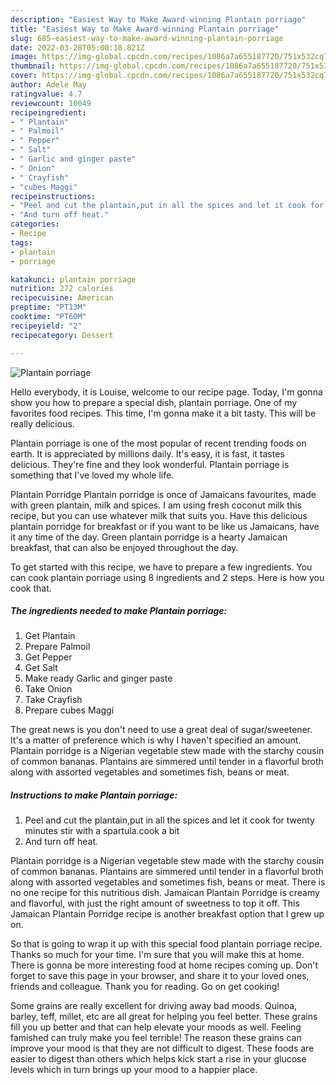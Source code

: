 ```yaml
---
description: "Easiest Way to Make Award-winning Plantain porriage"
title: "Easiest Way to Make Award-winning Plantain porriage"
slug: 685-easiest-way-to-make-award-winning-plantain-porriage
date: 2022-03-28T05:00:18.821Z
image: https://img-global.cpcdn.com/recipes/1086a7a655187720/751x532cq70/plantain-porriage-recipe-main-photo.jpg
thumbnail: https://img-global.cpcdn.com/recipes/1086a7a655187720/751x532cq70/plantain-porriage-recipe-main-photo.jpg
cover: https://img-global.cpcdn.com/recipes/1086a7a655187720/751x532cq70/plantain-porriage-recipe-main-photo.jpg
author: Adele May
ratingvalue: 4.7
reviewcount: 10049
recipeingredient:
- " Plantain"
- " Palmoil"
- " Pepper"
- " Salt"
- " Garlic and ginger paste"
- " Onion"
- " Crayfish"
- "cubes Maggi"
recipeinstructions:
- "Peel and cut the plantain,put in all the spices and let it cook for twenty minutes stir with a spartula.cook a bit"
- "And turn off heat."
categories:
- Recipe
tags:
- plantain
- porriage

katakunci: plantain porriage 
nutrition: 272 calories
recipecuisine: American
preptime: "PT13M"
cooktime: "PT60M"
recipeyield: "2"
recipecategory: Dessert

---
```



![Plantain porriage](https://img-global.cpcdn.com/recipes/1086a7a655187720/751x532cq70/plantain-porriage-recipe-main-photo.jpg)

Hello everybody, it is Louise, welcome to our recipe page. Today, I'm gonna show you how to prepare a special dish, plantain porriage. One of my favorites food recipes. This time, I'm gonna make it a bit tasty. This will be really delicious.

Plantain porriage is one of the most popular of recent trending foods on earth. It is appreciated by millions daily. It's easy, it is fast, it tastes delicious. They're fine and they look wonderful. Plantain porriage is something that I've loved my whole life.

Plantain Porridge Plantain porridge is once of Jamaicans favourites, made with green plantain, milk and spices. I am using fresh coconut milk this recipe, but you can use whatever milk that suits you. Have this delicious plantain porridge for breakfast or if you want to be like us Jamaicans, have it any time of the day. Green plantain porridge is a hearty Jamaican breakfast, that can also be enjoyed throughout the day.


To get started with this recipe, we have to prepare a few ingredients. You can cook plantain porriage using 8 ingredients and 2 steps. Here is how you cook that.

<!--inarticleads1-->

##### The ingredients needed to make Plantain porriage:

1. Get  Plantain
1. Prepare  Palmoil
1. Get  Pepper
1. Get  Salt
1. Make ready  Garlic and ginger paste
1. Take  Onion
1. Take  Crayfish
1. Prepare cubes Maggi


The great news is you don&#39;t need to use a great deal of sugar/sweetener. It&#39;s a matter of preference which is why I haven&#39;t specified an amount. Plantain porridge is a Nigerian vegetable stew made with the starchy cousin of common bananas. Plantains are simmered until tender in a flavorful broth along with assorted vegetables and sometimes fish, beans or meat. 

<!--inarticleads2-->

##### Instructions to make Plantain porriage:

1. Peel and cut the plantain,put in all the spices and let it cook for twenty minutes stir with a spartula.cook a bit
1. And turn off heat.


Plantain porridge is a Nigerian vegetable stew made with the starchy cousin of common bananas. Plantains are simmered until tender in a flavorful broth along with assorted vegetables and sometimes fish, beans or meat. There is no one recipe for this nutritious dish. Jamaican Plantain Porridge is creamy and flavorful, with just the right amount of sweetness to top it off. This Jamaican Plantain Porridge recipe is another breakfast option that I grew up on. 

So that is going to wrap it up with this special food plantain porriage recipe. Thanks so much for your time. I'm sure that you will make this at home. There is gonna be more interesting food at home recipes coming up. Don't forget to save this page in your browser, and share it to your loved ones, friends and colleague. Thank you for reading. Go on get cooking!

Some grains are really excellent for driving away bad moods. Quinoa, barley, teff, millet, etc are all great for helping you feel better. These grains fill you up better and that can help elevate your moods as well. Feeling famished can truly make you feel terrible! The reason these grains can improve your mood is that they are not difficult to digest. These foods are easier to digest than others which helps kick start a rise in your glucose levels which in turn brings up your mood to a happier place.
